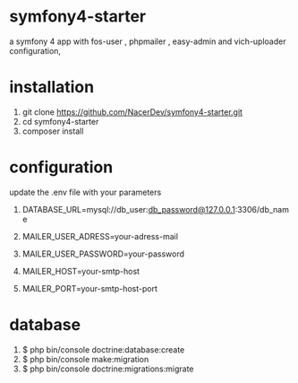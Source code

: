 # symfony4-starter
a symfony 4 app with fos-user , phpmailer , easy-admin and vich-uploader configuration, 


# installation

1. git clone https://github.com/NacerDev/symfony4-starter.git
2. cd symfony4-starter
3. composer install

# configuration
update the .env file with your parameters

1. DATABASE_URL=mysql://db_user:db_password@127.0.0.1:3306/db_name

2. MAILER_USER_ADRESS=your-adress-mail

3. MAILER_USER_PASSWORD=your-password

4. MAILER_HOST=your-smtp-host 

5. MAILER_PORT=your-smtp-host-port 

# database
1. $ php bin/console doctrine:database:create
2. $ php bin/console make:migration
3. $ php bin/console doctrine:migrations:migrate
